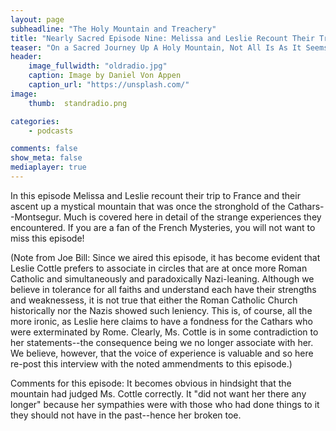 ```yaml
---
layout: page
subheadline: "The Holy Mountain and Treachery"
title: "Nearly Sacred Episode Nine: Melissa and Leslie Recount Their Trip to France Part Two"
teaser: "On a Sacred Journey Up A Holy Mountain, Not All Is As It Seems"
header:
    image_fullwidth: "oldradio.jpg"
    caption: Image by Daniel Von Appen
    caption_url: "https://unsplash.com/"
image:
    thumb:  standradio.png

categories:
    - podcasts

comments: false
show_meta: false
mediaplayer: true
---
```


In this episode Melissa and Leslie recount their trip to France and their ascent up a mystical mountain that was once the stronghold of the Cathars--Montsegur. Much is
covered here in detail of the strange experiences they encountered. If you are a fan of the French Mysteries, you will not want to miss this episode!

(Note from Joe Bill: Since we aired this episode, it has become evident that Leslie Cottle prefers to associate in circles that are at once more Roman Catholic and
simultaneously and paradoxically Nazi-leaning. Although we believe in tolerance for all faiths and understand each have their strengths and weaknessess, it is not true
that either the Roman Catholic Church historically nor the Nazis showed such leniency. This is, of course, all the more ironic, as Leslie here claims to have a
fondness for the Cathars who were exterminated by Rome. Clearly, Ms. Cottle is in some contradiction to her statements--the consequence being we no longer associate
with her. We believe, however, that the voice of experience is valuable and so here re-post this interview with the noted ammendments to this episode.)

Comments for this episode: It becomes obvious in hindsight that the mountain had judged Ms. Cottle correctly. It "did not want her there any longer" because her sympathies were with those who had done things to it they should not have in the past--hence her 
broken toe. 

<audio src="https://ia801501.us.archive.org/16/items/NearlySacred/NearlySacredEpisode9.mp3"></audio>

